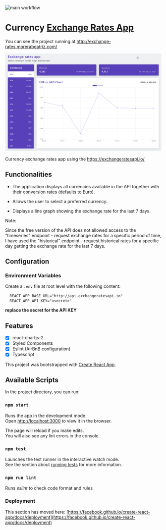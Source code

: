 ![main workflow](https://github.com/beatriz-morera/exchange-rates/actions/workflows/main.yml/badge.svg?branch=main)

# Currency [Exchange Rates App](http://exchange-rates.morerabeatriz.com/)

You can see the project running at http://exchange-rates.morerabeatriz.com/

![](./docs/app.gif)

Currency exchange rates app using the https://exchangeratesapi.io/

## Functionalities

- The application displays all currencies available in the API together with their
  conversion rates (defaults to Euro).

- Allows the user to select a preferred currency.

- Displays a line graph showing the exchange rate for the last 7 days.

Note:

Since the free version of the API does not allowed access to the "timeseries" endpoint - request exchange rates for a specific period of time, I have used the "historical" endpoint - request historical rates for a specific day getting the exchange rate for the last 7 days.

## Configuration

### Environment Variables

Create a `.env` file at root level with the following content:

```env
  REACT_APP_BASE_URL="http://api.exchangeratesapi.io"
  REACT_APP_API_KEY="<secret>"
```

**replace the secret for the API KEY**

## Features

- [x] react-chartjs-2
- [x] Styled Components
- [x] Eslint (AirBnB configuration)
- [x] Typescript

This project was bootstrapped with [Create React App](https://github.com/facebook/create-react-app).

## Available Scripts

In the project directory, you can run:

### `npm start`

Runs the app in the development mode.\
Open [http://localhost:3000](http://localhost:3000) to view it in the browser.

The page will reload if you make edits.\
You will also see any lint errors in the console.

### `npm test`

Launches the test runner in the interactive watch mode.\
See the section about [running tests](https://facebook.github.io/create-react-app/docs/running-tests) for more information.

### `npm run lint`

Runs _eslint_ to check code format and rules

### Deployment

This section has moved here: [https://facebook.github.io/create-react-app/docs/deployment](https://facebook.github.io/create-react-app/docs/deployment)

